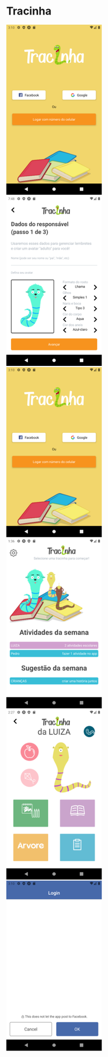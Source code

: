 # Tracinha


<img src="./assets/Screenshot_1593918623.png" height="450"> <img src="./assets/Screenshot_1593935340.png" height="450"> <img src="./assets/Screenshot_1593918623.png" height="450">
<img src="./assets/Screenshot_1593956168.png" height="450"> <img src="./assets/Screenshot_1593959273.png" height="450"> <img src="./assets/Screenshot_1593918633.png" height="450">